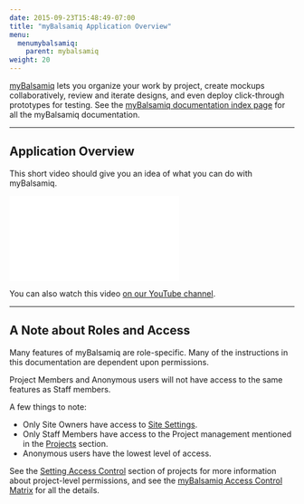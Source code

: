 ```yaml
---
date: 2015-09-23T15:48:49-07:00
title: "myBalsamiq Application Overview"
menu:
  menumybalsamiq:
    parent: mybalsamiq
weight: 20
---
```


[myBalsamiq](https://balsamiq.com/products/mockups/mybalsamiq/) lets you organize your work by project, create mockups collaboratively, review and iterate designs, and even deploy click-through prototypes for testing. See the [myBalsamiq documentation index page](/mybalsamiq/) for all the myBalsamiq documentation.

* * *

## Application Overview

This short video should give you an idea of what you can do with myBalsamiq.

<div class="video"><iframe allowfullscreen="" frameborder="0" src="//www.youtube.com/embed/-cjEyt1ahNw"></iframe></div>

You can also watch this video [on our YouTube channel](http://www.youtube.com/watch?v=-cjEyt1ahNw).

* * *

## A Note about Roles and Access

Many features of myBalsamiq are role-specific. Many of the instructions in this documentation are dependent upon permissions.

Project Members and Anonymous users will not have access to the same features as Staff members.

A few things to note:

*   Only Site Owners have access to [Site Settings](/mybalsamiq/sitesettings/).
*   Only Staff Members have access to the Project management mentioned in the [Projects](/mybalsamiq/project/) section.
*   Anonymous users have the lowest level of access.

See the [Setting Access Control](/mybalsamiq/project/#setting-access-control) section of projects for more information about project-level permissions, and see the [myBalsamiq Access Control Matrix](/mybalsamiq/accesscontrolmatrix/) for all the details.
